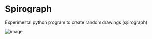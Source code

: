 # Spirograph
Experimental python program to create random drawings (spirograph)

![image](image_copie7.jpg)
